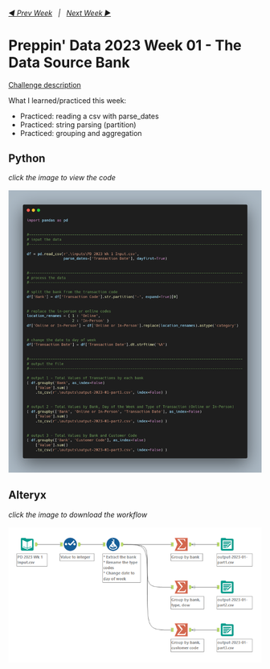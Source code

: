 <h6><a href="..\..\2022\preppin-data-2022-52\README.md">◀  Prev Week</a>&nbsp;&nbsp;&nbsp;|&nbsp;&nbsp;&nbsp;<a href="..\preppin-data-2023-02\README.md">Next Week  ▶</a></h6>

# Preppin' Data 2023 Week 01 - The Data Source Bank

[Challenge description](https://preppindata.blogspot.com/2023/01/2023-week-1-data-source-bank.html)

What I learned/practiced this week:
* Practiced: reading a csv with parse_dates
* Practiced: string parsing (partition)
* Practiced: grouping and aggregation

## Python
<i>click the image to view the code</i><br>
<br>
<a href="preppin-data-2023-01.py">
<img src="img-python-code-2023-01.png?raw=true" alt="Python code">
</a>

## Alteryx
<i>click the image to download the workflow</i><br>
<br>
<a href="preppin-data-2023-01.yxzp">
<img src="img-alteryx-2023-01.png?raw=true" alt="Alteryx workflow">
</a>
